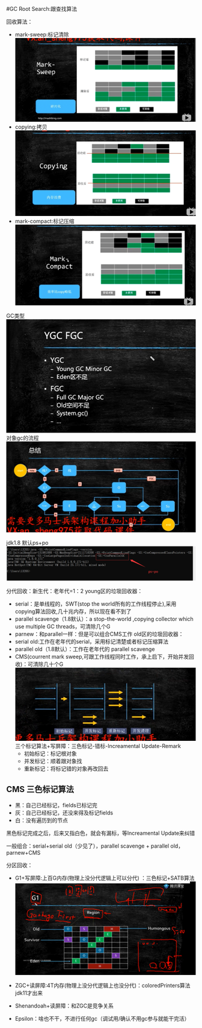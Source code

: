 #GC
Root Search:跟查找算法

回收算法：
- mark-sweep:标记清除 ![mark-sweep](https://github.com/zhangkai108/jvm_bottom_study/blob/master/src/main/resources/mdImages/marksweep.png)
- copying:拷贝![copying](https://github.com/zhangkai108/jvm_bottom_study/blob/master/src/main/resources/mdImages/copying.png)
- mark-compact:标记压缩![mark-compact](https://github.com/zhangkai108/jvm_bottom_study/blob/master/src/main/resources/mdImages/markcompact.png)

GC类型![GCType](https://github.com/zhangkai108/jvm_bottom_study/blob/master/src/main/resources/mdImages/YGCFGC.png)
对象gc的流程![GCProcess](https://github.com/zhangkai108/jvm_bottom_study/blob/master/src/main/resources/mdImages/objectgc.png)

jdk1.8 默认ps+po![ps+po](https://github.com/zhangkai108/jvm_bottom_study/blob/master/src/main/resources/mdImages/1.8gc.png)

分代回收：新生代：老年代=1：2
young区的垃圾回收器：
- serial：是单线程的，SWT(stop the world所有的工作线程停止),采用copying算法回收,几十兆内存，所以现在看不到了
- parallel scavenge（1.8默认）：a stop-the-world ,copying collector which use multiple GC threads，可清除几个G
- parnew：和parallel一样：但是可以组合CMS工作
old区的垃圾回收器：
- serial old:工作在老年代的serial，采用标记清楚或者标记压缩算法
- parallel old（1.8默认）：工作在老年代的 parallel scavenge
- CMS(courrent mark sweep,可跟工作线程同时工作，承上启下，开始并发回收)：可清除几十个G![CMS](https://github.com/zhangkai108/jvm_bottom_study/blob/master/src/main/resources/mdImages/cmsgc.png)
三个标记算法+写屏障：三色标记-错标-Increamental Update-Remark
    - 初始标记：标记根对象
    - 并发标记：顺着跟对象找
    - 重新标记：将标记错的对象再改回去

## CMS 三色标记算法
- 黑：自己已经标记，fields已标记完
- 灰：自己已经标记，还没来得及标记fields
- 白：没有遍历到的节点
 
 黑色标记完成之后，后来又指白色，就会有漏标，等Increamental Update来纠错
    
一般组合：serial+serial old（少见了），parallel scavenge + parallel old，parnew+CMS

分区回收：
- G1+写屏障:上百G内存(物理上没分代逻辑上可以分代) ：三色标记+SATB算法 ![CMS](https://github.com/zhangkai108/jvm_bottom_study/blob/master/src/main/resources/mdImages/G1.png)

- ZGC+读屏障:4T内存(物理上没分代逻辑上也没分代)：coloredPrinters算法 jdk11才出来
- Shenandoah+读屏障：和ZGC是竞争关系
- Epsilon：啥也不干，不进行任何gc（调试用/确认不用gc参与就能干完活）